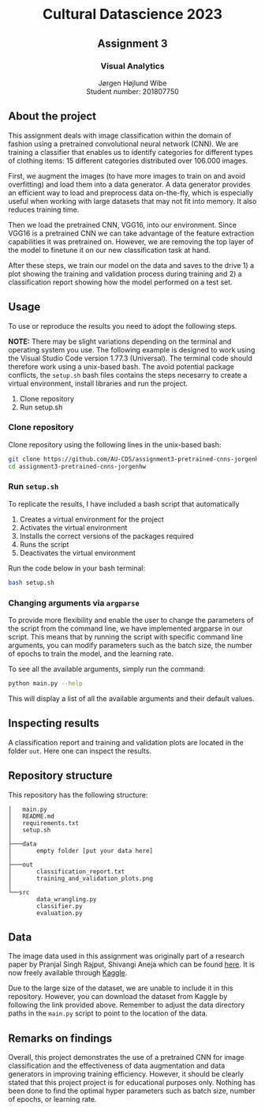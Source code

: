 <!-- PROJECT LOGO -->
<br />
<p align="center">
  <h1 align="center">Cultural Datascience 2023</h1> 
  <h2 align="center">Assignment 3</h2> 
  <h3 align="center">Visual Analytics</h3> 


  <p align="center">
    Jørgen Højlund Wibe<br>
    Student number: 201807750
  </p>
</p>


<!-- ABOUT THE PROJECT -->
## About the project
This assignment deals with image classification within the domain of fashion using a pretrained convolutional neural network (CNN). We are training a classifier that enables us to identify categories for different types of clothing items: 15 different categories distributed over 106.000 images.

First, we augment the images (to have more images to train on and avoid overfitting) and load them into a data generator. A data generator provides an efficient way to load and preprocess data on-the-fly, which is especially useful when working with large datasets that may not fit into memory. It also reduces training time.

Then we load the pretrained CNN, VGG16, into our environment. Since VGG16 is a pretrained CNN we can take advantage of the feature extraction capabilities it was pretrained on. However, we are removing the top layer of the model to finetune it on our new classification task at hand.

After these steps, we train our model on the data and saves to the drive 1) a plot showing the training and validation process during training and 2) a classification report showing how the model performed on a test set.

<!-- USAGE -->
## Usage

To use or reproduce the results you need to adopt the following steps.

**NOTE:** There may be slight variations depending on the terminal and operating system you use. The following example is designed to work using the Visual Studio Code version 1.77.3 (Universal). The terminal code should therefore work using a unix-based bash. The avoid potential package conflicts, the ```setup.sh``` bash files contains the steps necesarry to create a virtual environment, install libraries and run the project.

1. Clone repository
2. Run setup.sh

### Clone repository

Clone repository using the following lines in the unix-based bash:

```bash
git clone https://github.com/AU-CDS/assignment3-pretrained-cnns-jorgenhw.git
cd assignment3-pretrained-cnns-jorgenhw
```

### Run ```setup.sh```

To replicate the results, I have included a bash script that automatically 

1. Creates a virtual environment for the project
2. Activates the virtual environment
3. Installs the correct versions of the packages required
4. Runs the script
5. Deactivates the virtual environment

Run the code below in your bash terminal:

```bash
bash setup.sh
```

### Changing arguments via ```argparse```
To provide more flexibility and enable the user to change the parameters of the script from the command line, we have implemented argparse in our script. This means that by running the script with specific command line arguments, you can modify parameters such as the batch size, the number of epochs to train the model, and the learning rate.

To see all the available arguments, simply run the command:

```bash
python main.py --help
```
This will display a list of all the available arguments and their default values.



## Inspecting results

A classification report and training and validation plots are located in the folder ```out```. Here one can inspect the results.

<!-- REPOSITORY STRUCTURE -->
## Repository structure

This repository has the following structure:
```
│   main.py
│   README.md
│   requirements.txt
│   setup.sh
│
├───data
│       empty folder [put your data here]
│
├───out
│       classification_report.txt
│       training_and_validation_plots.png
│
└──src
        data_wrangling.py
        classifier.py
        evaluation.py
```


<!-- DATA -->

## Data
The image data used in this assignment was originally part of a research paper by Pranjal Singh Rajput, Shivangi Aneja which can be found [here](https://arxiv.org/abs/2104.02830). It is now freely available through [Kaggle](https://www.kaggle.com/datasets/validmodel/indo-fashion-dataset).

Due to the large size of the dataset, we are unable to include it in this repository. However, you can download the dataset from Kaggle by following the link provided above. Remember to adjust the data directory paths in the ```main.py``` script to point to the location of the data.

<!-- RESULTS -->

## Remarks on findings
Overall, this project demonstrates the use of a pretrained CNN for image classification and the effectiveness of data augmentation and data generators in improving training efficiency. However, it should be clearly stated that this project project is for educational purposes only. Nothing has been done to find the optimal hyper parameters such as batch size, number of epochs, or learning rate.